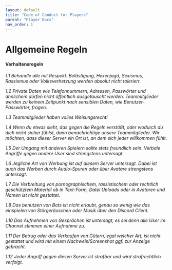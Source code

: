 ```yaml
---
layout: default
title: "Code of Conduct for Players"
parent: "Player Docs"
nav_order: 1
---
```

# Allgemeine Regeln

#### Verhaltensregeln

*1.1 Behandle alle mit Respekt. Belästigung, Hexenjagd, Sexismus, Rassismus oder Volksverhetzung werden absolut nicht toleriert.*

*1.2 Private Daten wie Telefonnummern, Adressen, Passwörter und ähnlichem dürfen nicht öffentlich ausgetauscht werden. Teammitglieder werden zu keinem Zeitpunkt nach sensiblen Daten, wie Benutzer-Passwörter, fragen.*

*1.3 Teammitglieder haben volles Weisungsrecht!*

*1.4 Wenn du etwas sieht, das gegen die Regeln verstößt, oder wodurch du dich nicht sicher fühlst, dann benachrichtige unsere Teammitglieder. Wir möchten, dass dieser Server ein Ort ist, an dem sich jeder willkommen fühlt.*

*1.5 Der Umgang mit anderen Spielern sollte stets freundlich sein. Verbale Angriffe gegen andere User sind strengstens untersagt.*

*1.6 Jegliche Art von Werbung ist auf diesem Server untersagt. Dabei ist auch das Werben durch Audio-Spuren oder über Avatare strengstens untersagt.*

*1.7 Die Verbreitung von pornographischem, rassistischem oder rechtlich geschütztem Material ob in Text-Form, Datei Uploads oder in Avataren und Namen ist nicht gestattet.*

*1.8 Das benutzen von Bots ist nicht erlaubt, genau so wenig wie das einspielen von Störgeräuschen oder Musik über den Discord Client.*

*1.10 Das Aufnehmen von Gesprächen ist untersagt, es sei denn alle User im Channel stimmen einer Aufnahme zu.*

*1.11 Der Betrug oder das Verkaufen von Gütern, egal welcher Art, ist nicht gestattet und wird mit einem Nachweis/Screenshot ggf. zur Anzeige gebracht.*

*1.12 Jeder Angriff gegen diesen Server ist strafbar und wird strafrechtlich verfolgt.*